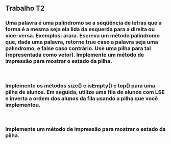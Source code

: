 ## Trabalho T2

### Uma palavra é uma palíndromo se a seqüência de letras que a forma é a mesma seja ela lida da esquerda para a direita ou vice-versa. Exemplos: arara. Escreva um método palíndromo que, dada uma palavra, retorne true caso a palavra seja uma palíndromo, e false caso contrário. Use uma pilha para tal (representada como vetor). Implemente um método de impressão para mostrar o estado da pilha.
<br>

### Implemente os métodos size() e isEmpty() e top() para uma pilha de alunos. Em seguida, utilize uma fila de alunos com LSE e inverta a ordem dos alunos da fila usando a pilha que você implementou.
<br>

### Implemente um método de impressão para mostrar o estado da pilha.